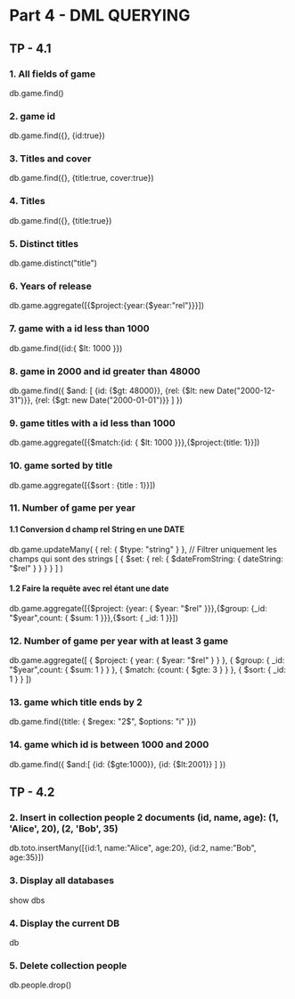 # Part 4 - DML QUERYING

## TP - 4.1

### 1. All fields of game

db.game.find()

### 2. game id

db.game.find({}, {id:true})

### 3. Titles and cover

db.game.find({}, {title:true, cover:true})

### 4. Titles

db.game.find({}, {title:true})

### 5. Distinct titles

db.game.distinct("title")

### 6. Years of release

db.game.aggregate([{$project:{year:{$year:"rel"}}}])

### 7. game with a id less than 1000

db.game.find({id:{ $lt: 1000 }})

### 8. game in 2000 and id greater than 48000

db.game.find({
        $and: [
            {id: {$gt: 48000}},
            {rel: {$lt: new Date("2000-12-31")}},
            {rel: {$gt: new Date("2000-01-01")}}
        ]
    })

### 9. game titles with a id less than 1000

db.game.aggregate([{$match:{id: { $lt: 1000 }}},{$project:{title: 1}}])

### 10. game sorted by title

db.game.aggregate([{$sort : {title : 1}}])

### 11. Number of game per year

#### 1.1 Conversion d champ rel String en une DATE

db.game.updateMany(
    { rel: { $type: "string" } },  // Filtrer uniquement les champs qui sont des strings
    [
        {
            $set: {
                rel: {
                    $dateFromString: {
                        dateString: "$rel"
                    }
                }
            }
        }
    ]
)

#### 1.2 Faire la requête avec rel étant une date

db.game.aggregate([{$project: {year: { $year: "$rel" }}},{$group: {_id: "$year",count: { $sum: 1 }}},{$sort: { _id: 1 }}])

### 12. Number of game per year with at least 3 game

db.game.aggregate([ { $project: {     year: { $year: "$rel" } } }, { $group: { _id: "$year",count: { $sum: 1 } } }, { $match: {count: { $gte: 3 } } }, { $sort: { _id: 1 } } ])

### 13. game which title ends by 2

db.game.find({title: { $regex: "2$", $options: "i" }})

### 14. game which id is between 1000 and 2000

db.game.find({
        $and:[
            {id: {$gte:1000}},
            {id: {$lt:2001}}
        ]
    })

## TP - 4.2

### 2. Insert in collection people 2 documents (id, name, age): (1, 'Alice', 20), (2, 'Bob', 35)

db.toto.insertMany([{id:1, name:"Alice", age:20}, {id:2, name:"Bob", age:35}])

### 3. Display all databases

show dbs

### 4. Display the current DB

db

### 5. Delete collection people

db.people.drop()
